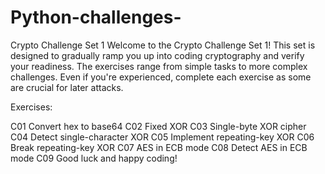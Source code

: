 # Python-challenges-

Crypto Challenge Set 1
Welcome to the Crypto Challenge Set 1! This set is designed to gradually ramp you up into coding cryptography and verify your readiness. The exercises range from simple tasks to more complex challenges. Even if you're experienced, complete each exercise as some are crucial for later attacks.

Exercises:

C01 Convert hex to base64
C02 Fixed XOR
C03 Single-byte XOR cipher
C04 Detect single-character XOR
C05 Implement repeating-key XOR
C06 Break repeating-key XOR
C07 AES in ECB mode
C08 Detect AES in ECB mode
C09 Good luck and happy coding!
